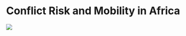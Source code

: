 # Conflict Risk and Mobility in Africa

![](https://raw.githubusercontent.com/asrenninger/urbansim/main/images/africaspint.png)